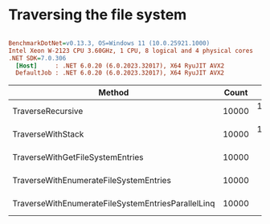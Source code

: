 # Traversing the file system

``` ini

BenchmarkDotNet=v0.13.3, OS=Windows 11 (10.0.25921.1000)
Intel Xeon W-2123 CPU 3.60GHz, 1 CPU, 8 logical and 4 physical cores
.NET SDK=7.0.306
  [Host]     : .NET 6.0.20 (6.0.2023.32017), X64 RyuJIT AVX2
  DefaultJob : .NET 6.0.20 (6.0.2023.32017), X64 RyuJIT AVX2


```
|                                             Method | Count |      Mean |     Error |    StdDev |
|--------------------------------------------------- |------ |----------:|----------:|----------:|
|                                  TraverseRecursive | 10000 | 14.768 ms | 0.2037 ms | 0.1806 ms |
|                                  TraverseWithStack | 10000 | 15.417 ms | 0.3046 ms | 0.6359 ms |
|                   TraverseWithGetFileSystemEntries | 10000 |  8.697 ms | 0.1440 ms | 0.1276 ms |
|             TraverseWithEnumerateFileSystemEntries | 10000 |  8.065 ms | 0.1105 ms | 0.0922 ms |
| TraverseWithEnumerateFileSystemEntriesParallelLinq | 10000 |  8.161 ms | 0.1628 ms | 0.2851 ms |

